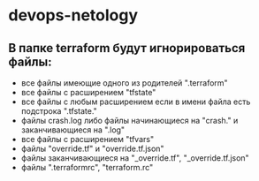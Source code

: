 # devops-netology

## В папке terraform будут игнорироваться файлы:
- все файлы имеющие одного из родителей ".terraform"
- все файлы с расширением "tfstate"
- все файлы с любым расширением если в имени файла есть подстрока ".tfstate."
- файлы crash.log либо файлы начинающиеся на "crash." и заканчивающиеся на ".log"
- все файлы с расширением "tfvars"
- файлы "override.tf" и "override.tf.json"
- файлы заканчивающиеся на "_override.tf", "_override.tf.json"
- файлы ".terraformrc", "terraform.rc"
